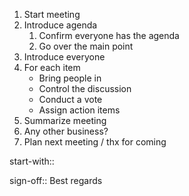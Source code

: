 1. Start meeting
2. Introduce agenda
	1. Confirm everyone has the agenda
	2. Go over the main point
3. Introduce everyone
4. For each item
	- Bring people in
	- Control the discussion
	- Conduct a vote
	- Assign action items
5. Summarize meeting
6. Any other business?
7. Plan next meeting / thx for coming

start-with::


sign-off::
Best regards
